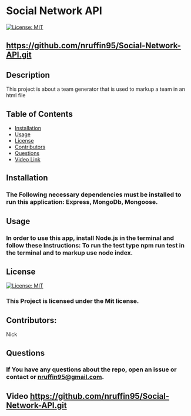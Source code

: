  # Social Network API

  [![License: MIT](https://img.shields.io/badge/License-MIT-yellow.svg)](https://opensource.org/licenses/MIT)

  ## https://github.com/nruffin95/Social-Network-API.git

  ## Description

  This project is about a team generator that is used to markup a team in an html file
  ## Table of Contents

  * [Installation](#installation)
  * [Usage](#usage)
  * [License](#license)
  * [Contributors](#Contributors)
  * [Questions](#questions)
  * [Video Link](#Video)

  ## Installation

  ### The Following necessary dependencies must be installed to run this application: Express, MongoDb, Mongoose.
  
  ## Usage

  ### In order to use this app, install Node.js in the terminal and follow these Instructions: To run the test type npm run test in the terminal and to markup use node index.
  
  ## License

  [![License: MIT](https://img.shields.io/badge/License-MIT-yellow.svg)](https://opensource.org/licenses/MIT)
  
  ### This Project is licensed under the Mit license.
  
  ## Contributors: 
  
  Nick
  
  ## Questions
  
  ### If You have any questions about the repo, open an issue or contact  or nruffin95@gmail.com.

  ## Video https://github.com/nruffin95/Social-Network-API.git